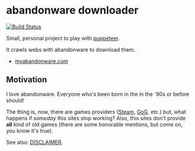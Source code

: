 # abandonware downloader

[![Build Status](https://travis-ci.org/danikaze/abandonware-downloader.svg?branch=master)](https://travis-ci.org/danikaze/abandonware-downloader)

Small, personal project to play with [puppeteer](https://github.com/GoogleChrome/puppeteer/).

It crawls webs with abandonware to download them.

* [myabandonware.com](https://www.myabandonware.com/)

## Motivation

I love abandonware. Everyone who's been born in the in the `90s or before should!

The thing is, now, there are games providers ([Steam](https://store.steampowered.com), [GoG](https://www.gog.com/), etc.) but, what happens if _someday_ this sites stop working? Also, this sites don't provide **all** kind of old games (there are some honorable mentions, but come on, you know it's true).

See also: [DISCLAIMER](./DISCLAIMER.md).
